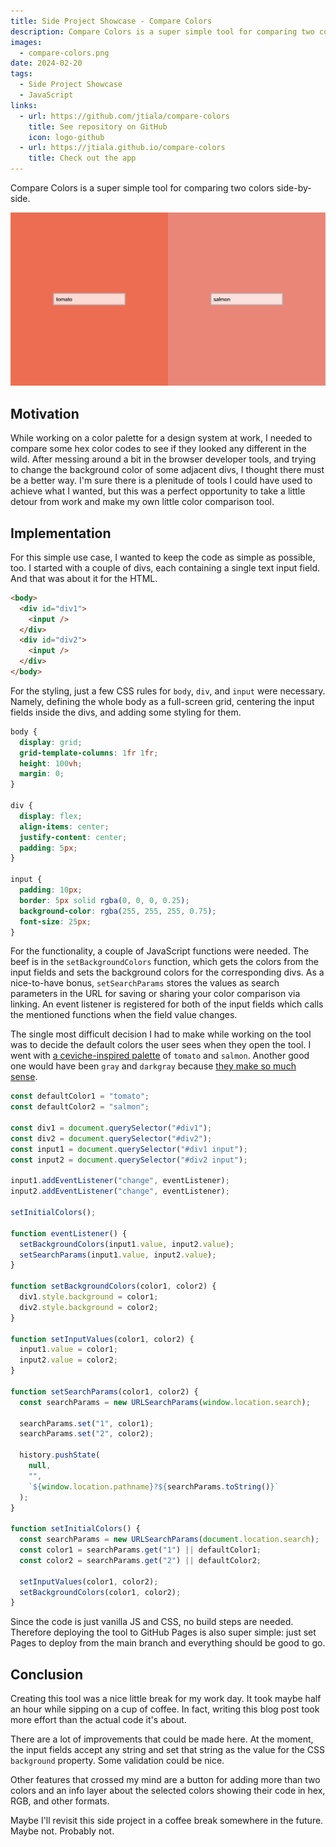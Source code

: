 ```yaml
---
title: Side Project Showcase - Compare Colors
description: Compare Colors is a super simple tool for comparing two colors side-by-side.
images:
  - compare-colors.png
date: 2024-02-20
tags:
  - Side Project Showcase
  - JavaScript
links:
  - url: https://github.com/jtiala/compare-colors
    title: See repository on GitHub
    icon: logo-github
  - url: https://jtiala.github.io/compare-colors
    title: Check out the app
---
```


Compare Colors is a super simple tool for comparing two colors side-by-side.

<!--more-->

![Screenshot of the Compare Colors tool](compare-colors.png)

## Motivation

While working on a color palette for a design system at work, I needed to compare some hex color codes to see if they looked any different in the wild. After messing around a bit in the browser developer tools, and trying to change the background color of some adjacent divs, I thought there must be a better way. I'm sure there is a plenitude of tools I could have used to achieve what I wanted, but this was a perfect opportunity to take a little detour from work and make my own little color comparison tool.

## Implementation

For this simple use case, I wanted to keep the code as simple as possible, too. I started with a couple of divs, each containing a single text input field. And that was about it for the HTML.

```html
<body>
  <div id="div1">
    <input />
  </div>
  <div id="div2">
    <input />
  </div>
</body>
```

For the styling, just a few CSS rules for `body`, `div`, and `input` were necessary. Namely, defining the whole body as a full-screen grid, centering the input fields inside the divs, and adding some styling for them.

```css
body {
  display: grid;
  grid-template-columns: 1fr 1fr;
  height: 100vh;
  margin: 0;
}

div {
  display: flex;
  align-items: center;
  justify-content: center;
  padding: 5px;
}

input {
  padding: 10px;
  border: 5px solid rgba(0, 0, 0, 0.25);
  background-color: rgba(255, 255, 255, 0.75);
  font-size: 25px;
}
```

For the functionality, a couple of JavaScript functions were needed. The beef is in the `setBackgroundColors` function, which gets the colors from the input fields and sets the background colors for the corresponding divs. As a nice-to-have bonus, `setSearchParams` stores the values as search parameters in the URL for saving or sharing your color comparison via linking. An event listener is registered for both of the input fields which calls the mentioned functions when the field value changes.

The single most difficult decision I had to make while working on the tool was to decide the default colors the user sees when they open the tool. I went with [a ceviche-inspired palette](https://jtiala.github.io/compare-colors/?1=tomato&2=salmon) of `tomato` and `salmon`. Another good one would have been `gray` and `darkgray` because [they make so much sense](https://jtiala.github.io/compare-colors/?1=gray&2=darkgray).

```js
const defaultColor1 = "tomato";
const defaultColor2 = "salmon";

const div1 = document.querySelector("#div1");
const div2 = document.querySelector("#div2");
const input1 = document.querySelector("#div1 input");
const input2 = document.querySelector("#div2 input");

input1.addEventListener("change", eventListener);
input2.addEventListener("change", eventListener);

setInitialColors();

function eventListener() {
  setBackgroundColors(input1.value, input2.value);
  setSearchParams(input1.value, input2.value);
}

function setBackgroundColors(color1, color2) {
  div1.style.background = color1;
  div2.style.background = color2;
}

function setInputValues(color1, color2) {
  input1.value = color1;
  input2.value = color2;
}

function setSearchParams(color1, color2) {
  const searchParams = new URLSearchParams(window.location.search);

  searchParams.set("1", color1);
  searchParams.set("2", color2);

  history.pushState(
    null,
    "",
    `${window.location.pathname}?${searchParams.toString()}`
  );
}

function setInitialColors() {
  const searchParams = new URLSearchParams(document.location.search);
  const color1 = searchParams.get("1") || defaultColor1;
  const color2 = searchParams.get("2") || defaultColor2;

  setInputValues(color1, color2);
  setBackgroundColors(color1, color2);
}
```

Since the code is just vanilla JS and CSS, no build steps are needed. Therefore deploying the tool to GitHub Pages is also super simple: just set Pages to deploy from the main branch and everything should be good to go.

## Conclusion

Creating this tool was a nice little break for my work day. It took maybe half an hour while sipping on a cup of coffee. In fact, writing this blog post took more effort than the actual code it's about.

There are a lot of improvements that could be made here. At the moment, the input fields accept any string and set that string as the value for the CSS `background` property. Some validation could be nice.

Other features that crossed my mind are a button for adding more than two colors and an info layer about the selected colors showing their code in hex, RGB, and other formats.

Maybe I'll revisit this side project in a coffee break somewhere in the future. Maybe not. Probably not.
